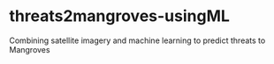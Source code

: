 # threats2mangroves-usingML
Combining satellite imagery and machine learning to predict threats to Mangroves 
